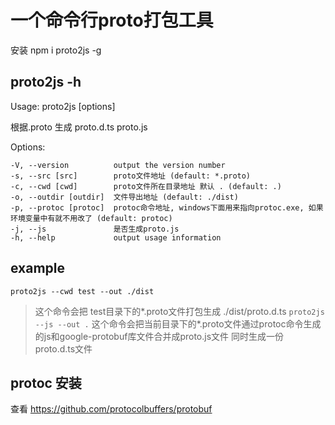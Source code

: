 # 一个命令行proto打包工具
安装 npm i proto2js -g
## proto2js -h

  Usage: proto2js [options]

  根据.proto 生成 proto.d.ts proto.js

  Options:

    -V, --version          output the version number
    -s, --src [src]        proto文件地址 (default: *.proto)
    -c, --cwd [cwd]        proto文件所在目录地址 默认 . (default: .)
    -o, --outdir [outdir]  文件导出地址 (default: ./dist)
    -p, --protoc [protoc]  protoc命令地址, windows下面用来指向protoc.exe, 如果环境变量中有就不用改了 (default: protoc)
    -j, --js               是否生成proto.js
    -h, --help             output usage information

## example
``proto2js --cwd test --out ./dist``
> 这个命令会把 test目录下的*.proto文件打包生成 ./dist/proto.d.ts
``proto2js --js --out .`` 
> 这个命令会把当前目录下的*.proto文件通过protoc命令生成的js和google-protobuf库文件合并成proto.js文件
> 同时生成一份 proto.d.ts文件

## protoc 安装
查看 https://github.com/protocolbuffers/protobuf